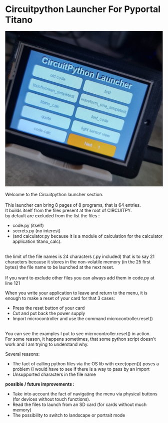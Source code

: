 <h1> Circuitpython Launcher For Pyportal Titano </h1>

![Launcher](launcher.png) <br/>

Welcome to the Circuitpython launcher section. <br/>
 <br/>
This launcher can bring 8 pages of 8 programs, that is 64 entries. <br/>
It builds itself from the files present at the root of CIRCUITPY.  <br/>
by default are excluded from the list the files : <br/>
* code.py (itself) 
* secrets.py (no interest) 
* (and calculator.py because it is a module of calculation for the calculator application titano_calc).
 <br/>
the limit of the file names is 24 characters (.py included) that is to say 21 characters because it stores in the non-volatile memory (in the 25 first bytes) the file name to be launched at the next reset. <br/>
 <br/>
If you want to exclude other files you can always add them in code.py at line 121

When you write your application to leave and return to the menu, it is enough to make a reset of your card for that 3 cases: <br/>
* Press the reset button of your card
* Cut and put back the power supply 
* Import microcontroller and use the command microcontroller.reset()
 <br/>
You can see the examples I put to see microcontroller.reset() in action. <br/>
For some reason, it happens sometimes, that some python script doesn't work and I am trying to understand why.  <br/>

Several reasons:  <br/>
* The fact of calling python files via the OS lib with exec(open()) poses a problem (I would have to see if there is a way to pass by an import
* Unsupported characters in the file name 

**possible / future improvements :**  <br/>
* Take into account the fact of navigating the menu via physical buttons (for devices without touch functions).
* Read the files to launch from an SD card (for cards without much memory)
* The possibility to switch to landscape or portrait mode
